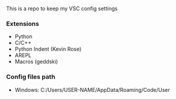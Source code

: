This is a repo to keep my VSC config settings

### Extensions
- Python
- C/C++
- Python Indent (Kevin Rose)
- AREPL
- Macros (geddski)

### Config files path
 - Windows: C:/Users/USER-NAME/AppData/Roaming/Code/User